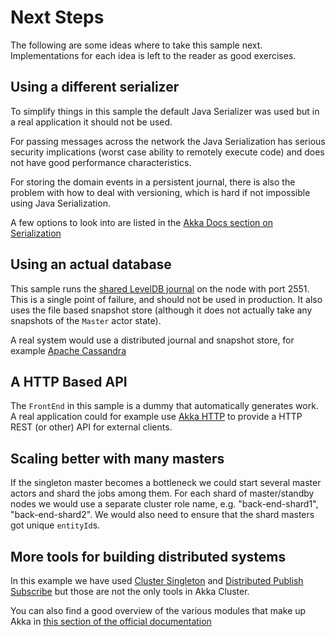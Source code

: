 # Next Steps

The following are some ideas where to take this sample next. Implementations for each idea is left to the reader as good exercises.

## Using a different serializer

To simplify things in this sample the default Java Serializer was used but in a real application it should not be used. 

For passing messages across the network the Java Serialization has serious security implications (worst case ability to remotely execute code) and does not have good performance characteristics.

For storing the domain events in a persistent journal, there is also the problem with how to deal with versioning, which is hard if not impossible using Java Serialization.

A few options to look into are listed in the [Akka Docs section on Serialization](http://doc.akka.io/docs/akka/current/scala/serialization.html#external-akka-serializers)

## Using an actual database 

This sample runs the [shared LevelDB journal](http://doc.akka.io/docs/akka/current/scala/persistence.html#shared-leveldb-journal)
on the node with port 2551. This is a single point of failure, and should not be used in production. It also uses the file based snapshot store (although it does not actually take any snapshots of the `Master` actor state).

A real system would use a distributed journal and snapshot store, for example [Apache Cassandra](https://github.com/akka/akka-persistence-cassandra)


## A HTTP Based API

The `FrontEnd` in this sample is a dummy that automatically generates work. A real application could for example use [Akka HTTP](http://doc.akka.io/docs/akka-http/current/scala/http/introduction.html) to provide a HTTP REST (or other) API for external clients.

## Scaling better with many masters

If the singleton master becomes a bottleneck we could start several master actors and shard the jobs among them. For each shard of master/standby nodes we would use a separate cluster role name, e.g. "back-end-shard1", "back-end-shard2". We would also need to ensure that the shard masters got unique `entityId`s.

## More tools for building distributed systems

In this example we have used
[Cluster Singleton](http://doc.akka.io/docs/akka/current/scala/cluster-singleton.html#cluster-singleton)
and
[Distributed Publish Subscribe](http://doc.akka.io/docs/akka/current/scala/distributed-pub-sub.html)
 but those are not the only tools in Akka Cluster. 
 
 You can also find a good overview of the various modules that make up Akka in 
 [this section of the official documentation](http://doc.akka.io/docs/akka/current/scala/guide/modules.html#cluster-singleton)